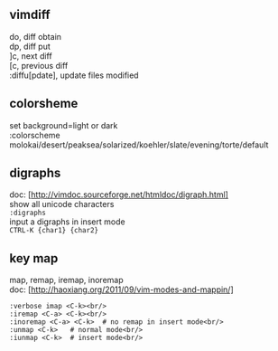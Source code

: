 ## vimdiff
do, diff obtain<br/>
dp, diff put<br/>
]c, next diff<br/>
[c, previous diff<br/>
:diffu[pdate], update files modified<br/>

## colorsheme
set background=light or dark<br/>
:colorscheme molokai/desert/peaksea/solarized/koehler/slate/evening/torte/default

## digraphs
doc: [http://vimdoc.sourceforge.net/htmldoc/digraph.html]<br/>
show all unicode characters<br/>
`:digraphs`<br/>
input a digraphs in insert mode<br/>
`CTRL-K {char1} {char2}`


## key map
map, remap, iremap, inoremap<br/>
doc: [http://haoxiang.org/2011/09/vim-modes-and-mappin/]<br/>
```
:verbose imap <C-k><br/>
:iremap <C-a> <C-k><br/>
:inoremap <C-a> <C-k>  # no remap in insert mode<br/>
:unmap <C-k>   # normal mode<br/>
:iunmap <C-k>  # insert mode<br/>
```
